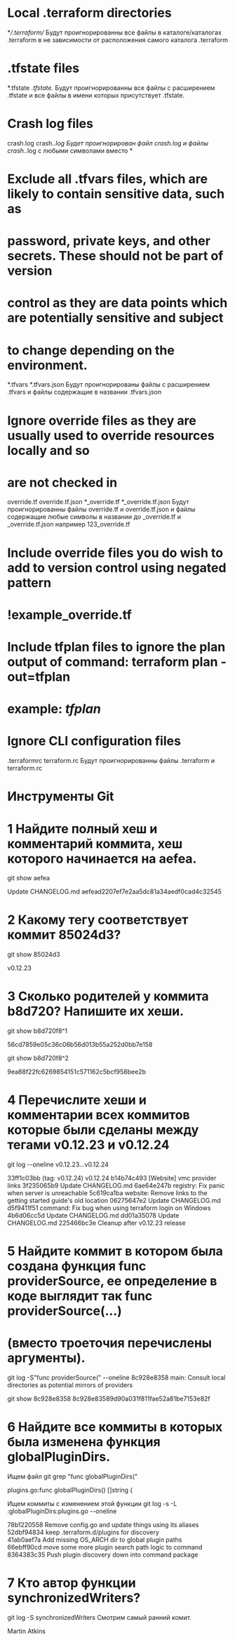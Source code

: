 # Local .terraform directories
**/.terraform/*
Будут проигнорированны все файлы в каталоге/каталогах .terraform 
в не зависимости от расположения самого каталога .terraform

# .tfstate files
*.tfstate
*.tfstate.*
Будут проигнорированны все файлы с расширением .tfstate и все файлы в имени которых присутствует .tfstate.

# Crash log files
crash.log
crash.*.log
Будет проигнорирован файл crash.log  и файлы crash.*.log с любыми символами вместо *

# Exclude all .tfvars files, which are likely to contain sensitive data, such as
# password, private keys, and other secrets. These should not be part of version 
# control as they are data points which are potentially sensitive and subject 
# to change depending on the environment.
*.tfvars
*.tfvars.json
Будут проигнорированы  файлы с расширением .tfvars и файлы содержащие в названии .tfvars.json

# Ignore override files as they are usually used to override resources locally and so
# are not checked in
override.tf
override.tf.json
*_override.tf
*_override.tf.json
Будут проигнорированны файлы override.tf и override.tf.json
и файлы содержащие любые символы в названии до  _override.tf и _override.tf.json
например 123_override.tf



# Include override files you do wish to add to version control using negated pattern
# !example_override.tf

# Include tfplan files to ignore the plan output of command: terraform plan -out=tfplan
# example: *tfplan*

# Ignore CLI configuration files
.terraformrc
terraform.rc
Будут проигнорированны файлы .terraform и terraform.rc 






# Инструменты Git  


# 1 Найдите полный хеш и комментарий коммита, хеш которого начинается на aefea.  

git show aefea

Update CHANGELOG.md
aefead2207ef7e2aa5dc81a34aedf0cad4c32545


# 2 Какому тегу соответствует коммит 85024d3?  

git show 85024d3

v0.12.23

# 3 Сколько родителей у коммита b8d720? Напишите их хеши.  

git show b8d720f8^1

56cd7859e05c36c06b56d013b55a252d0bb7e158

git show b8d720f8^2

9ea88f22fc6269854151c571162c5bcf958bee2b

# 4 Перечислите хеши и комментарии всех коммитов которые были сделаны между тегами v0.12.23 и v0.12.24  

git log --oneline v0.12.23...v0.12.24

33ff1c03bb (tag: v0.12.24) v0.12.24
b14b74c493 [Website] vmc provider links
3f235065b9 Update CHANGELOG.md
6ae64e247b registry: Fix panic when server is unreachable
5c619ca1ba website: Remove links to the getting started guide's old location
06275647e2 Update CHANGELOG.md
d5f9411f51 command: Fix bug when using terraform login on Windows
4b6d06cc5d Update CHANGELOG.md
dd01a35078 Update CHANGELOG.md
225466bc3e Cleanup after v0.12.23 release

# 5 Найдите коммит в котором была создана функция func providerSource, ее определение в коде выглядит так func providerSource(...)  
# (вместо троеточия перечислены аргументы).  

git log -S"func providerSource(" --oneline
8c928e8358 main: Consult local directories as potential mirrors of providers

git show 8c928e8358
8c928e83589d90a031f811fae52a81be7153e82f

# 6 Найдите все коммиты в которых была изменена функция globalPluginDirs.  

Ищем файл 
git grep "func globalPluginDirs("

plugins.go:func globalPluginDirs() []string {


Ищем коммиты с изменением этой функции
git log -s -L :globalPluginDirs:plugins.go --oneline

78b1220558 Remove config.go and update things using its aliases  
52dbf94834 keep .terraform.d/plugins for discovery  
41ab0aef7a Add missing OS_ARCH dir to global plugin paths  
66ebff90cd move some more plugin search path logic to command  
8364383c35 Push plugin discovery down into command package  


# 7 Кто автор функции synchronizedWriters?

git log -S synchronizedWriters Смотрим самый ранний комит.

Martin Atkins






